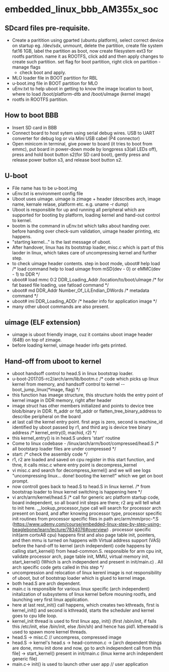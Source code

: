 # embedded_linux_bbb_AM355x_soc

## SDcard files pre-requisite.
- Create a paritition using gparted (ubuntu platform), select correct device on startup eg. /dev/sdx, unmount, delete the partition, create file system fat16 1GB, label the partition as boot,
  now create filesystem ext3 for rootfs partition. name it as ROOTFS, click add and then apply changes to create such partition. set flag for boot partition, right click on partition - manage flags
  - check boot and apply. 
- MLO loader file in BOOT partition for RBL
- u-boot.img file in BOOT partition for MLO
- uEnv.txt to help uboot in getting to know the image location to boot, where to load /boot/platform-dtb and /boot/uImage (kernel image)
- rootfs in ROOTFS partition.

## How to boot BBB
- Insert SD card in BBB
- Connect board to host sytem using serial debug wires. USB to UART converter for debug log or via Mini USB cabel (P4 connector)
- Open minicom in terminal, give power to board (it tries to boot from emmc), put board in power-down mode by longpress s3(all LEDs off), press and hold boot button s2(for SD card boot), gently press and release power button s3, and release boot button s2.

## U-boot
- File name has to be u-boot.img
- uEnv.txt is environment config file
- Uboot uses uimage. uimage is zimage + header (describes arch, image name, kernale relase, platform etc. e.g. uname -r dump)
- Uboot is responsible for up and running all peripheral which are supported for booting by platform, loading kernel and hand-out control to kernel.
- bootm is the command in uEnv.txt which talks about handing over. before handing over check-sum validation, uimage header printing, etc happens.
- "starting kernel..." is the last message of uboot.
- After handover, linux has its bootstrap loader, misc.c which is part of this laoder in linux, which takes care of uncompressing kernel and further step.
- to check uimage header contents. step in boot mode, uboot# help load /* load command help to load uimage from mSD(dev - 0) or eMMC(dev - 1) to DDR */
- uboot# load mmc 0:2 DDR_Loading_Addr /location/to/boot/uImage /* for fat based file loading, use fatload command */
- uboot# md DDR_Addr Number_Of_LiLEndian_DWords /* metadata command */
- uboot# imi DDR_Loading_ADDr /* header info for application image */
- many other uboot commands are also present.

## uimage (ELF extension)
- uimage is uboot friendly image, cuz it contains uboot image header (64B) on top of zimage.
- before loading kernel, uimage header info gets printed.

## Hand-off from uboot to kernel
- uboot handsoff control to head.S in linux bootstrap loader.
- u-boot-2017.05-rc2/arch/arm/lib/bootm.c /* code which picks up linux kernel from memory, and handsoff control to kernel -- boot_jump_linux(*image, flag) */
- this function has imaege structure, this structure holds the entry point of kernel image in DDR memory, right after header
- image struct has other members initialized and points to device tree blob/binary in DDR. ft_addr or fdt_addr or flatten_tree_binary_address to describe peripheral on the board
- at last call the kernel entry point. first args is zero, second is machine_id identified by uboot passed by r1, and third arg is device tree binary address /* kernel_entry(0, machid, r2) */
- this kernel_entry() is in head.S unders 'start' routine
- Come to linux codebase - /linux/arch/arm/boot/compressed/head.S /* all bootstarp loader files are under compressed */
- start: /* check the assembly code */
- r1, r2 are loaded and saved on cpu register in this start function, and thne, it calls misc.c where entry point is decompress_kernel
- vi misc.c and search for decompress_kernel() and we will see logs "uncompressing linux... done! booting the kernel!" which we get on boot prompt.
- now controll goes back to head.S to head.S in linux kernel. /* from bootstrap loader to linux kernel switching is happening here */
- vi arch/arm/kernel/head.S /* call for generic arc platform startup code, board independent, so all board init steps are there; r2 arg will tell what to init here. __lookup_processor_type call will search for processor arch present on board, and after knowing processor type, processor specific init routines from processor specific files in path arc/arm/mm/proc-*.S (https://www.udemy.com/course/embedded-linux-step-by-step-using-beaglebone/learn/lecture/7834076#overview) . processor specific init(arm cortxA8 cpu) happens first and also page table init, pointers, and then mmu is turned on happens with Virtual address support (VAS) before the hand-off to kernel (arch independent) code happens by calling start_kernel() from head-common.S. responsible for arm cpu init, validate processor arch, page table init, MMU,  virtual memory init, start_kernel() (Which is arch independent and present in init/main.c) . All arch specific code gets called in this step */
- uncompression and relocation of linux kerenl image is not responsibility of uboot, but of bootstrap loader which is glued to kernel image.
- both head.S are arch dependent.
- main.c is responsible for various linux specific (arch independent) initalization of subsystems of linux kernel before mouning rootfs, and launching very first linux application.
- here at last rest_init() call happens, which creates two kthreads, first is kernel_init() and second is kthreadd, starts the scheduler and kernel goes to cpu Idle loop.
- kernel_init thread is used to first linux app, init() (first /sbin/init, if fails this /etc/init, else /bin/init, else /bin/sh) and hence has pid1. kthereadd is used to spawn more kernel threads.
- head.S -> misc.C // uncompress, compressed image
- head.S -> kernel's head.s -> head-common.c -> [arch dependent things are done, mmu init done and now, go to arch independent call from this file] -> start_kernel() present in init/main.c (linux kerne arch independent generic file)
- main.c-> init() is used to launch other user app // user application
